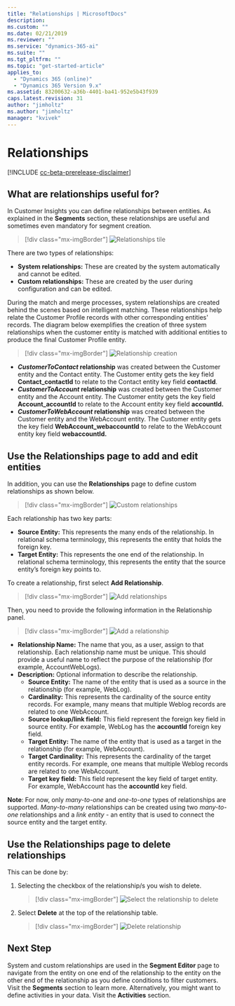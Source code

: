 ```yaml
---
title: "Relationships | MicrosoftDocs"
description: 
ms.custom: ""
ms.date: 02/21/2019
ms.reviewer: ""
ms.service: "dynamics-365-ai"
ms.suite: ""
ms.tgt_pltfrm: ""
ms.topic: "get-started-article"
applies_to: 
  - "Dynamics 365 (online)"
  - "Dynamics 365 Version 9.x"
ms.assetid: 83200632-a36b-4401-ba41-952e5b43f939
caps.latest.revision: 31
author: "jimholtz"
ms.author: "jimholtz"
manager: "kvivek"
---
```

# Relationships

[!INCLUDE [cc-beta-prerelease-disclaimer](../includes/cc-beta-prerelease-disclaimer.md)]

## What are relationships useful for?

In Customer Insights you can define relationships between entities. As explained in the **Segments** section, these relationships are useful and sometimes even mandatory for segment creation. 

> [!div class="mx-imgBorder"] 
> ![](media/configure-data-relationships-tile.png "Relationships tile")

There are two types of relationships:

- **System relationships:** These are created by the system automatically and cannot be edited.
- **Custom relationships:** These are created by the user during configuration and can be edited.

During the match and merge processes, system relationships are created behind the scenes based on intelligent matching. These relationships help relate the Customer Profile records with other corresponding entities' records. The diagram below exemplifies the creation of three system relationships when the customer entity is matched with additional entities to produce the final Customer Profile entity.

> [!div class="mx-imgBorder"] 
> ![](media/relationships-entities-merge.png "Relationship creation")

- ***CustomerToContact* relationship** was created between the Customer entity and the Contact entity. The Customer entity gets the key field **Contact_contactId** to relate to the Contact entity key field **contactId**.
- ***CustomerToAccount* relationship** was created between the Customer entity and the Account entity. The Customer entity gets the key field **Account_accountId** to relate to the Account entity key field **accountId.**
- ***CustomerToWebAccount* relationship** was created between the Customer entity and the WebAccount entity. The Customer entity gets the key field **WebAccount_webaccountId** to relate to the WebAccount entity key field **webaccountId.**

## Use the Relationships page to add and edit entities

In addition, you can use the **Relationships** page to define custom relationships as shown below.

> [!div class="mx-imgBorder"] 
> ![](media/relationships-custom.png "Custom relationships")

Each relationship has two key parts:

- **Source Entity:** This represents the many ends of the relationship. In relational schema terminology, this represents the entity that holds the foreign key.
- **Target Entity:** This represents the one end of the relationship. In relational schema terminology, this represents the entity that the source entity’s foreign key points to.

To create a relationship, first select **Add Relationship**.

> [!div class="mx-imgBorder"] 
> ![](media/add-relationships.png "Add relationships")

Then, you need to provide the following information in the Relationship panel.

> [!div class="mx-imgBorder"] 
> ![](media/relationships-add.png "Add a relationship")

- **Relationship Name:** The name that you, as a user, assign to that relationship. Each relationship name must be unique. This should provide a useful name to reflect the purpose of the relationship (for example, AccountWebLogs).
- **Description:** Optional information to describe the relationship.
    - **Source Entity:** The name of the entity that is used as a source in the relationship (for example, WebLog).
    - **Cardinality:** This represents the cardinality of the source entity records. For example, many means that multiple Weblog records are related to one WebAccount.
    - **Source lookup/link field:** This field represent the foreign key field in source entity. For example, WebLog has the **accountId** foreign key field.
    - **Target Entity:** The name of the entity that is used as a target in the relationship (for example, WebAccount).
    - **Target Cardinality:** This represents the cardinality of the target entity records. For example, one means that multiple Weblog records are related to one WebAccount.
    - **Target key field:** This field represent the key field of target entity. For example, WebAccount has the **accountId** key field.

**Note**: For now, only *many-to-one* and *one-to-one* types of relationships are supported. *Many-to-many* relationships can be created using two *many-to-one* relationships and a *link entity* - an entity that is used to connect the source entity and the target entity.

## Use the Relationships page to delete relationships

This can be done by:

1. Selecting the checkbox of the relationship/s you wish to delete.

   > [!div class="mx-imgBorder"] 
   > ![](media/select-relationship-to-delete.png "Select the relationship to delete")

2. Select **Delete** at the top of the relationship table.

   > [!div class="mx-imgBorder"] 
   > ![](media/delete-relationship.png "Delete relationship")

## Next Step

System and custom relationships are used in the **Segment Editor** page to navigate from the entity on one end of the relationship to the entity on the other end of the relationship as you define conditions to filter customers. Visit the **Segments** section to learn more. Alternatively, you might want to define activities in your data. Visit the **Activities** section.



